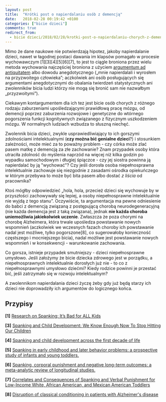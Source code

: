 ```yaml
---
layout: post
title:  "Krótki post o napierdalaniu osób z demencją"
date:   2018-02-28 00:19:42 +0100
categories: ["bicie dzieci"]
comments: true
redirect_from:
  - bicie dzieci/2018/02/28/krotki-post-o-napierdalaniu-chorych-z-demencja.html
---
```


Mimo że dane naukowe nie potwierdzają hipotez, jakoby napierdalanie dzieci, nawet w łagodnej postaci dawania im klapsów pomagało w procesie wychowawczym [1][3][4][5][6][7], to jest to ciągle broniona przez wielu metoda wychowania najczęściej broniona z użyciem [argumentum ad antiquitatem](https://pl.wikipedia.org/wiki/Argumentum_ad_traditionem) albo dowodu anegdotycznego („mnie napierdalali i wyrosłem na przyzwoitego człowieka”; aczkolwiek ani osób posługujących się argumentami anegdotycznymi do obalania twierdzeń statystycznych ani zwolenników bicia ludzi którzy nie mogą się bronić sam nie nazwałbym „przyzwoitymi”).

Ciekawym kontargumentem dla ich tez jest bicie osób chorych z różnego rodzaju zaburzeniami upośledzającymi prawidłową pracę mózgu, od demencji poprzez zaburzenia rozwojowe i genetyczne do wtórnego pogorszenia funkcji kognitywnych związanego z fizycznym uszkodzeniem mózgu. W normalnych ludziach wzbudza to słuszną niechęć.

Zwolennik bicia dzieci, zwykle usprawiedliwiający to ich gorszymi zdolnościami intelektualnymi (**czy można bić genialne dzieci**?) i stosunkiem zależności, może mieć za to poważny problem - czy córka może zlać pasem matkę z demencją za złe zachowanie? Znam przypadek osoby która utraciła zdolność do myślenia naprzód na więcej niż kilka godzin po wypadku samochodowym i długiej śpiączce - czy jej siostra powinna ją napierdalać by ją "wychować"? Czy jeśli dorosła osoba niepełnosprawna intelektualnie zachowuje się niezgodnie z zasadami ośrodka opiekuńczego w którym przebywa to może być bita pasem albo dostać _z liścia_ od pracownika? 

Ktoś mógłby odpowiedzieć „hola, hola, przecież dzieci się wychowuje by w przyszłości zachowywały się lepiej, a osoby niepełnosprawne intelektualnie nie wyjdą z tego stanu”. Oczywiście, ta argumentacja ma pewne odniesienie do babci z demencją związaną z postępującą chorobą neurodegeneracyjną (nie każda demencja jest z taką związana), jednak **nie każda choroba uniemożliwia jakiekolwiek uczenie**. Zwłaszcza że poza chorymi na chorobę Alzheimera, która trwale upośledza powstawanie nowych wspomnień (aczkolwiek we wczesnych fazach choroby ich powstawanie nadal jest możliwe, tylko pogorszone[8], co sugerowałoby konieczność częstszego i mocniejszego bicia), nadal możliwe jest powstawanie nowych wspomnień i w konsekwencji - warunkowanie zachowania.

Co gorsza, istnieje przypadek smutniejszy - dzieci niepełnosprawne umysłowo. Jeśli założymy że bicie dziecka zdrowego jest w porządku, a niepełnosprawnych intelektualnie dorosłych już nie - to co z niepełnosprawnymi umysłowo dziećmi? Kiedy rodzice powinni je przestać bić, jeśli zatrzymało się w rozwoju intelektualnym?

A zwolennikom napierdalania dzieci życzę żeby gdy już będą starzy ich dzieci nie doprowadziły ich argumentów do logicznego końca.

## Przypisy

**[1]** [Research on Spanking: It’s Bad for ALL Kids](https://www.psychologytoday.com/blog/moral-landscapes/201309/research-spanking-it-s-bad-all-kids)

**[3]** [Spanking and Child Development: We Know Enough Now To Stop Hitting Our Children](http://www.ncbi.nlm.nih.gov/pmc/articles/PMC3768154/)

**[4]** [Spanking and child development across the first decade of life](http://www.ncbi.nlm.nih.gov/pubmed/24144718)

**[5]** [Spanking in early childhood and later behavior problems: a prospective study of infants and young toddlers.](http://www.ncbi.nlm.nih.gov/pubmed/15121948)

**[6]** [Spanking, corporal punishment and negative long-term outcomes: a meta-analytic review of longitudinal studies.](http://www.ncbi.nlm.nih.gov/pubmed/23274727)

**[7]** [Correlates and Consequences of Spanking and Verbal Punishment for Low-Income White, African American, and Mexican American Toddlers](http://www.ncbi.nlm.nih.gov/pmc/articles/PMC2987237/)

**[8]** [Disruption of classical conditioning in patients with Alzheimer's disease](https://www.sciencedirect.com/science/article/pii/0197458091900044)
